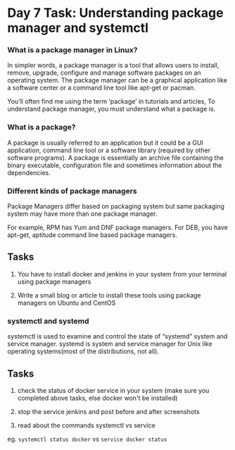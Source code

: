 # Day 7 Task: Understanding package manager and systemctl

### What is a package manager in Linux?
 
 In simpler words, a package manager is a tool that allows users to install, remove, upgrade, configure and manage software packages on an operating system. The package manager can be a graphical application like a software center or a command line tool like apt-get or pacman.

 You’ll often find me using the term ‘package’ in tutorials and articles, To understand package manager, you must understand what a package is.

### What is a package?
 
 A package is usually referred to an application but it could be a GUI application, command line tool or a software library (required by other software programs). A package is essentially an archive file containing the binary executable, configuration file and sometimes information about the dependencies.

### Different kinds of package managers
 Package Managers differ based on packaging system but same packaging system may have more than one package manager.

 For example, RPM has Yum and DNF package managers. For DEB, you have apt-get, aptitude command line based package managers.


## Tasks

 1) You have to install docker and jenkins in your system from your terminal using package managers

 2) Write a small blog or article to install these tools using package managers on Ubuntu and CentOS


### systemctl and systemd

 systemctl is used to examine and control the state of “systemd” system and service manager. systemd is system and service manager for Unix like operating systems(most of the distributions, not all).


## Tasks

 1) check the status of docker service in your system (make sure you completed above tasks, else docker won't be installed)

 2) stop the service jenkins and post before and after screenshots

 3) read about the commands systemctl vs service

 eg. `systemctl status docker` vs `service docker status`


